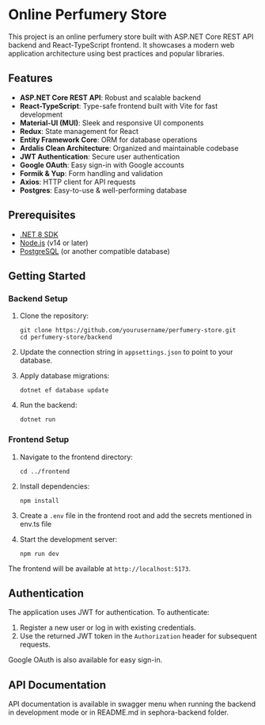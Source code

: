 # Online Perfumery Store

This project is an online perfumery store built with ASP.NET Core REST API backend and React-TypeScript frontend. It showcases a modern web application architecture using best practices and popular libraries.

## Features

- **ASP.NET Core REST API**: Robust and scalable backend
- **React-TypeScript**: Type-safe frontend built with Vite for fast development
- **Material-UI (MUI)**: Sleek and responsive UI components
- **Redux**: State management for React
- **Entity Framework Core**: ORM for database operations
- **Ardalis Clean Architecture**: Organized and maintainable codebase
- **JWT Authentication**: Secure user authentication
- **Google OAuth**: Easy sign-in with Google accounts
- **Formik & Yup**: Form handling and validation
- **Axios**: HTTP client for API requests
- **Postgres**: Easy-to-use & well-performing database

## Prerequisites

- [.NET 8 SDK](https://dotnet.microsoft.com/download)
- [Node.js](https://nodejs.org/) (v14 or later)
- [PostgreSQL](https://www.postgresql.org/) (or another compatible database)

## Getting Started

### Backend Setup

1. Clone the repository:
   ```
   git clone https://github.com/yourusername/perfumery-store.git
   cd perfumery-store/backend
   ```

2. Update the connection string in `appsettings.json` to point to your database.

3. Apply database migrations:
   ```
   dotnet ef database update
   ```

4. Run the backend:
   ```
   dotnet run
   ```

### Frontend Setup

1. Navigate to the frontend directory:
   ```
   cd ../frontend
   ```

2. Install dependencies:
   ```
   npm install
   ```

3. Create a `.env` file in the frontend root and add the secrets mentioned in env.ts file  

4. Start the development server:
   ```
   npm run dev
   ```

The frontend will be available at `http://localhost:5173`.

## Authentication

The application uses JWT for authentication. To authenticate:

1. Register a new user or log in with existing credentials.
2. Use the returned JWT token in the `Authorization` header for subsequent requests.

Google OAuth is also available for easy sign-in.

## API Documentation

API documentation is available in swagger menu when running the backend in development mode or in README.md in sephora-backend folder.
